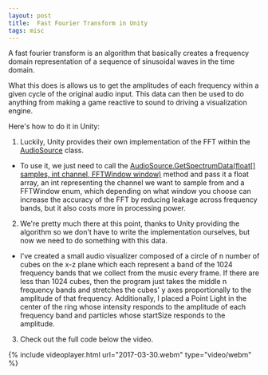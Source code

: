 ```yaml
---
layout: post
title:  Fast Fourier Transform in Unity
tags: misc
---
```


A fast fourier transform is an algorithm that basically creates a frequency domain representation of a sequence of sinusoidal waves in the time domain.

What this does is allows us to get the amplitudes of each frequency within a given cycle of the original audio input.  This data can then be used to do anything from making a game reactive to sound to driving a visualization engine.

Here's how to do it in Unity:

1. Luckily, Unity provides their own implementation of the FFT within the [AudioSource](https://docs.unity3d.com/ScriptReference/AudioSource.html) class.
  - To use it, we just need to call the [AudioSource.GetSpectrumData(float[] samples, int channel, FFTWindow window)](https://docs.unity3d.com/ScriptReference/AudioSource.GetSpectrumData.html) method and pass it a float array, an int representing the channel we want to sample from and a FFTWindow enum, which depending on what window you choose can increase the accuracy of the FFT by reducing leakage across frequency bands, but it also costs more in processing power.
  <script src="https://gist.github.com/alec-chan/733d687f0bc7d24f7728f360ba88192e.js"></script>

2. We're pretty much there at this point, thanks to Unity providing the algorithm so we don't have to write the implementation ourselves, but now we need to do something with this data.
  - I've created a small audio visualizer composed of a circle of n number of cubes on the x-z plane which each represent a band of the 1024 frequency bands that we collect from the music every frame.  If there are less than 1024 cubes, then the program just takes the middle n frequency bands and stretches the cubes' y axes proportionally to the amplitude of that frequency. Additionally, I placed a Point Light in the center of the ring whose intensity responds to the amplitude of each frequency band and particles whose startSize responds to the amplitude.

3. Check out the full code below the video.

  {% include videoplayer.html url="2017-03-30.webm" type="video/webm" %}

<script src="https://gist.github.com/alec-chan/a0fd27080996763ee2829c01a820b24e.js"></script>


